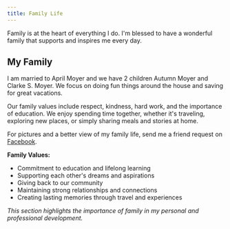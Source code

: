 ```yaml
---
title: Family Life
---
```


Family is at the heart of everything I do. I'm blessed to have a wonderful family that supports and inspires me every day.

## My Family

I am married to April Moyer and we have 2 children Autumn Moyer and Clarke S. Moyer. We focus on doing fun things around the house and saving for great vacations. 

Our family values include respect, kindness, hard work, and the importance of education. We enjoy spending time together, whether it's traveling, exploring new places, or simply sharing meals and stories at home.

For pictures and a better view of my family life, send me a friend request on [Facebook](https://www.facebook.com/ClarkeMoyer).

**Family Values:**
- Commitment to education and lifelong learning
- Supporting each other's dreams and aspirations
- Giving back to our community
- Maintaining strong relationships and connections
- Creating lasting memories through travel and experiences

*This section highlights the importance of family in my personal and professional development.*